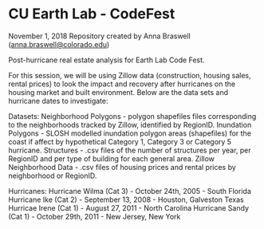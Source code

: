 # CU Earth Lab - CodeFest
November 1, 2018
Repository created by Anna Braswell (anna.braswell@colorado.edu)

Post-hurricane real estate analysis for Earth Lab Code Fest.

For this session, we will be using Zillow data (construction, housing sales, rental prices) to look the impact and recovery after hurricanes on the housing market and built environment. Below are the data sets and hurricane dates to investigate:

Datasets:
Neighborhood Polygons - polygon shapefiles files corresponding to the neighborhoods tracked by Zillow, identified by RegionID.
Inundation Polygons - SLOSH modelled inundation polygon areas (shapefiles) for the coast if affect by hypothetical Category 1, Category 3 or Category 5 hurricane. 
Structures - .csv files of the number of structures per year, per RegionID and per type of building for each general area. 
Zillow Neighborhood Data - .csv files of housing prices and rental prices by neighborhood or RegionID. 

Hurricanes: 
Hurricane Wilma (Cat 3) - October 24th, 2005 - South Florida
Hurricane Ike (Cat 2) - September 13, 2008 - Houston, Galveston Texas
Hurricae Irene (Cat 1) - August 27, 2011 - North Carolina
Hurricane Sandy (Cat 1) - October 29th, 2011 - New Jersey, New York


